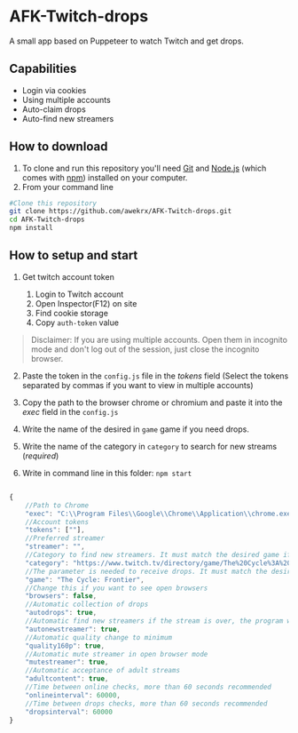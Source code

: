 # AFK-Twitch-drops

A small app based on Puppeteer to watch Twitch and get drops.

## Capabilities

- Login via cookies
- Using multiple accounts
- Auto-claim drops
- Auto-find new streamers

## How to download

1. To clone and run this repository you'll need [Git](https://git-scm.com) and
   [Node.js](https://nodejs.org/en/download/) (which comes with [npm](http://npmjs.com)) installed on your computer.
2. From your command line

```bash
#Clone this repository
git clone https://github.com/awekrx/AFK-Twitch-drops.git
cd AFK-Twitch-drops
npm install
```

## How to setup and start

1. Get twitch account token

    1. Login to Twitch account
    2. Open Inspector(F12) on site
    3. Find cookie storage
    4. Copy `auth-token` value

> Disclaimer: If you are using multiple accounts. Open them in incognito mode and don't log out of the session, just close the incognito browser.

2. Paste the token in the `config.js` file in the _tokens_ field (Select the tokens separated by commas if you want to
   view in multiple accounts)

3. Copy the path to the browser chrome or chromium and paste it into the _exec_ field in the `config.js`

4. Write the name of the desired in `game` game if you need drops.

5. Write the name of the category in `category` to search for new streams (_required_)

6. Write in command line in this folder: `npm start`

```js

{
    //Path to Chrome
    "exec": "C:\\Program Files\\Google\\Chrome\\Application\\chrome.exe",
    //Account tokens
    "tokens": [""],
    //Preferred streamer
    "streamer": "",
    //Category to find new streamers. It must match the desired game if autodrops is true
    "category": "https://www.twitch.tv/directory/game/The%20Cycle%3A%20Frontier?sort=VIEWER_COUNT&tl=c2542d6d-cd10-4532-919b-3d19f30a768b",
    //The parameter is needed to receive drops. It must match the desired game if autodrops is true
    "game": "The Cycle: Frontier",
    //Сhange this if you want to see open browsers
    "browsers": false,
    //Automatic collection of drops
    "autodrops": true,
    //Automatic find new streamers if the stream is over, the program will end
    "autonewstreamer": true,
    //Automatic quality change to minimum
    "quality160p": true,
    //Automatic mute streamer in open browser mode
    "mutestreamer": true,
    //Automatic acceptance of adult streams
    "adultcontent": true,
    //Time between online checks, more than 60 seconds recommended
    "onlineinterval": 60000,
    //Time between drops checks, more than 60 seconds recommended
    "dropsinterval": 60000
}
```
